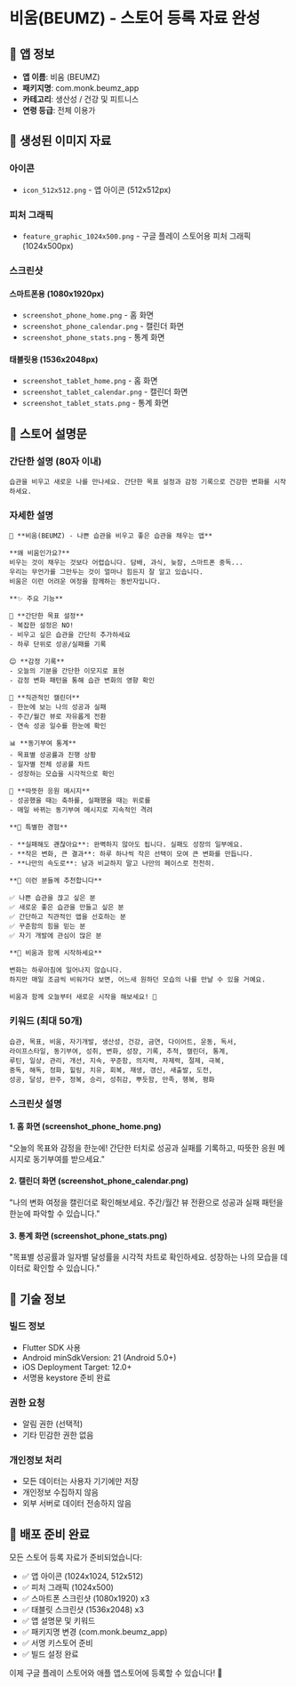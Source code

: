 # 비움(BEUMZ) - 스토어 등록 자료 완성

## 🎯 앱 정보
- **앱 이름**: 비움 (BEUMZ)
- **패키지명**: com.monk.beumz_app
- **카테고리**: 생산성 / 건강 및 피트니스
- **연령 등급**: 전체 이용가

## 📱 생성된 이미지 자료

### 아이콘
- `icon_512x512.png` - 앱 아이콘 (512x512px)

### 피처 그래픽
- `feature_graphic_1024x500.png` - 구글 플레이 스토어용 피처 그래픽 (1024x500px)

### 스크린샷
#### 스마트폰용 (1080x1920px)
- `screenshot_phone_home.png` - 홈 화면
- `screenshot_phone_calendar.png` - 캘린더 화면  
- `screenshot_phone_stats.png` - 통계 화면

#### 태블릿용 (1536x2048px)
- `screenshot_tablet_home.png` - 홈 화면
- `screenshot_tablet_calendar.png` - 캘린더 화면
- `screenshot_tablet_stats.png` - 통계 화면

## 📝 스토어 설명문

### 간단한 설명 (80자 이내)
```
습관을 비우고 새로운 나를 만나세요. 간단한 목표 설정과 감정 기록으로 건강한 변화를 시작하세요.
```

### 자세한 설명
```
🌱 **비움(BEUMZ) - 나쁜 습관을 비우고 좋은 습관을 채우는 앱**

**왜 비움인가요?**
비우는 것이 채우는 것보다 어렵습니다. 담배, 과식, 늦잠, 스마트폰 중독... 
우리는 무언가를 그만두는 것이 얼마나 힘든지 잘 알고 있습니다.
비움은 이런 어려운 여정을 함께하는 동반자입니다.

**✨ 주요 기능**

🎯 **간단한 목표 설정**
- 복잡한 설정은 NO! 
- 비우고 싶은 습관을 간단히 추가하세요
- 하루 단위로 성공/실패를 기록

😊 **감정 기록**
- 오늘의 기분을 간단한 이모지로 표현
- 감정 변화 패턴을 통해 습관 변화의 영향 확인

📅 **직관적인 캘린더**
- 한눈에 보는 나의 성공과 실패
- 주간/월간 뷰로 자유롭게 전환
- 연속 성공 일수를 한눈에 확인

📊 **동기부여 통계**
- 목표별 성공률과 진행 상황
- 일자별 전체 성공률 차트
- 성장하는 모습을 시각적으로 확인

💬 **따뜻한 응원 메시지**
- 성공했을 때는 축하를, 실패했을 때는 위로를
- 매일 바뀌는 동기부여 메시지로 지속적인 격려

**🎪 특별한 경험**

- **실패해도 괜찮아요**: 완벽하지 않아도 됩니다. 실패도 성장의 일부에요.
- **작은 변화, 큰 결과**: 하루 하나씩 작은 선택이 모여 큰 변화를 만듭니다.
- **나만의 속도로**: 남과 비교하지 말고 나만의 페이스로 천천히.

**🌟 이런 분들께 추천합니다**

✅ 나쁜 습관을 끊고 싶은 분
✅ 새로운 좋은 습관을 만들고 싶은 분  
✅ 간단하고 직관적인 앱을 선호하는 분
✅ 꾸준함의 힘을 믿는 분
✅ 자기 개발에 관심이 많은 분

**💝 비움과 함께 시작하세요**

변화는 하루아침에 일어나지 않습니다. 
하지만 매일 조금씩 비워가다 보면, 어느새 원하던 모습의 나를 만날 수 있을 거예요.

비움과 함께 오늘부터 새로운 시작을 해보세요! 🚀
```

### 키워드 (최대 50개)
```
습관, 목표, 비움, 자기개발, 생산성, 건강, 금연, 다이어트, 운동, 독서, 
라이프스타일, 동기부여, 성취, 변화, 성장, 기록, 추적, 캘린더, 통계, 
루틴, 일상, 관리, 개선, 지속, 꾸준함, 의지력, 자제력, 절제, 극복,
중독, 해독, 정화, 힐링, 치유, 회복, 재생, 갱신, 새출발, 도전,
성공, 달성, 완주, 정복, 승리, 성취감, 뿌듯함, 만족, 행복, 평화
```

### 스크린샷 설명

#### 1. 홈 화면 (screenshot_phone_home.png)
"오늘의 목표와 감정을 한눈에! 간단한 터치로 성공과 실패를 기록하고, 따뜻한 응원 메시지로 동기부여를 받으세요."

#### 2. 캘린더 화면 (screenshot_phone_calendar.png)  
"나의 변화 여정을 캘린더로 확인해보세요. 주간/월간 뷰 전환으로 성공과 실패 패턴을 한눈에 파악할 수 있습니다."

#### 3. 통계 화면 (screenshot_phone_stats.png)
"목표별 성공률과 일자별 달성률을 시각적 차트로 확인하세요. 성장하는 나의 모습을 데이터로 확인할 수 있습니다."

## 🔧 기술 정보

### 빌드 정보
- Flutter SDK 사용
- Android minSdkVersion: 21 (Android 5.0+)
- iOS Deployment Target: 12.0+
- 서명용 keystore 준비 완료

### 권한 요청
- 알림 권한 (선택적)
- 기타 민감한 권한 없음

### 개인정보 처리
- 모든 데이터는 사용자 기기에만 저장
- 개인정보 수집하지 않음
- 외부 서버로 데이터 전송하지 않음

## 🚀 배포 준비 완료

모든 스토어 등록 자료가 준비되었습니다:
- ✅ 앱 아이콘 (1024x1024, 512x512)
- ✅ 피처 그래픽 (1024x500) 
- ✅ 스마트폰 스크린샷 (1080x1920) x3
- ✅ 태블릿 스크린샷 (1536x2048) x3
- ✅ 앱 설명문 및 키워드
- ✅ 패키지명 변경 (com.monk.beumz_app)
- ✅ 서명 키스토어 준비
- ✅ 빌드 설정 완료

이제 구글 플레이 스토어와 애플 앱스토어에 등록할 수 있습니다! 🎉
